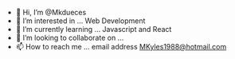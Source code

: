- 👋 Hi, I’m @Mkdueces
- 👀 I’m interested in ... Web Development 
- 🌱 I’m currently learning ... Javascript and React
- 💞️ I’m looking to collaborate on ...
- 📫 How to reach me ... email address MKyles1988@hotmail.com
<!---
Mkdueces/Mkdueces is a ✨ special ✨ repository because its `README.md` (this file) appears on your GitHub profile.
You can click the Preview link to take a look at your changes.
--->


